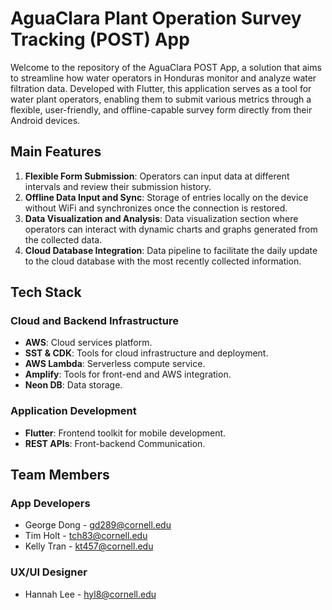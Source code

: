 # AguaClara Plant Operation Survey Tracking (POST) App

Welcome to the repository of the AguaClara POST App, a solution that aims to streamline how water operators in Honduras monitor and analyze water filtration data. Developed with Flutter, this application serves as a tool for water plant operators, enabling them to submit various metrics through a flexible, user-friendly, and offline-capable survey form directly from their Android devices.

## Main Features
1. **Flexible Form Submission**: Operators can input data at different intervals and review their submission history.
2. **Offline Data Input and Sync**: Storage of entries locally on the device without WiFi and synchronizes once the connection is restored.
3. **Data Visualization and Analysis**: Data visualization section where operators can interact with dynamic charts and graphs generated from the collected data.
4. **Cloud Database Integration**: Data pipeline to facilitate the daily update to the cloud database with the most recently collected information.

## Tech Stack
### Cloud and Backend Infrastructure
- **AWS**: Cloud services platform.
- **SST & CDK**: Tools for cloud infrastructure and deployment.
- **AWS Lambda**: Serverless compute service.
- **Amplify**: Tools for front-end and AWS integration.
- **Neon DB**: Data storage.

### Application Development
- **Flutter**: Frontend toolkit for mobile development.
- **REST APIs**: Front-backend Communication.

## Team Members
### App Developers 
- George Dong - [gd289@cornell.edu](mailto:gd289@cornell.edu)
- Tim Holt - [tch83@cornell.edu](mailto:tch83@cornell.edu)
- Kelly Tran - [kt457@cornell.edu](mailto:kt457@cornell.edu)

### UX/UI Designer 
- Hannah Lee - [hyl8@cornell.edu](mailto:hyl8@cornell.edu)

